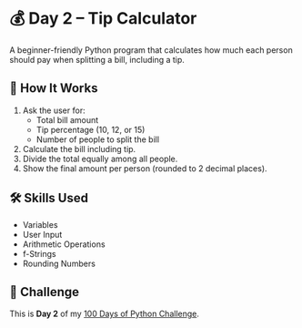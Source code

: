 # 💰 Day 2 – Tip Calculator 

A beginner-friendly Python program that calculates how much each person should pay when splitting a bill, including a tip.

## 🚀 How It Works
1. Ask the user for:
   - Total bill amount
   - Tip percentage (10, 12, or 15)
   - Number of people to split the bill
2. Calculate the bill including tip.
3. Divide the total equally among all people.
4. Show the final amount per person (rounded to 2 decimal places).

## 🛠 Skills Used
- Variables
- User Input
- Arithmetic Operations
- f-Strings
- Rounding Numbers

## 📅 Challenge
This is **Day 2** of my [100 Days of Python Challenge](#).
